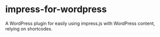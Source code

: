 # impress-for-wordpress
A WordPress plugin for easily using impress.js with WordPress content, relying on shortcodes.
